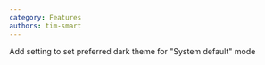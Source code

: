 ```yaml
---
category: Features
authors: tim-smart
---
```


Add setting to set preferred dark theme for "System default" mode
